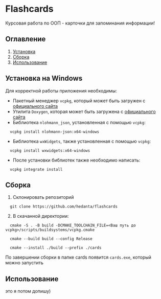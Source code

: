 # Flashcards
Курсовая работа по ООП - карточки для запоминания информации!
## Оглавление
1. [Установка](#установка-на-Windows)
2. [Сборка](#сборка)
3. [Использование](#использование)
## Установка на Windows
Для корректной работы приложения необходимы:
- Пакетный менеджер `vcpkg`, который может быть загружен с [официального сайта](https://vcpkg.io/en/getting-started.html)
- Утилита `Doxygen`, которая может быть загружена с [официального сайта](https://www.doxygen.nl/)
- Библиотека `nlohmann_json`, установленная с помощью `vcpkg`:
```
  vcpkg install nlohmann-json:x64-windows
``` 
- Библиотека `wxWidgets`, также установленная с помощью `vcpkg`:
```
  vcpkg install wxwidgets:x64-windows
```
- После установки библиотек также необходимо написать:
```
  vcpkg integrate install
```
## Сборка
1. Склонировать репозиторий
```
  git clone https://github.com/hedanta/flashcards
```
2. В скачанной директории:
```
  cmake -S . -B build -DCMAKE_TOOLCHAIN_FILE=<Ваш путь до vcpkg>/scripts/buildsystems/vcpkg.cmake
```
```
  cmake --build build --config Release
```
```
  cmake --install ./build --prefix ./cards
```
По завершении сборки в папке cards появится `cards.exe`, который можно запустить
## Использование
это я потом допишу)
